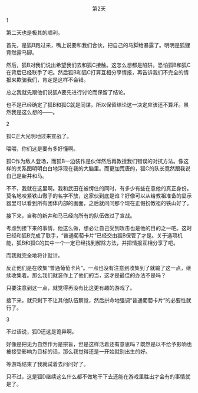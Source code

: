 <p align="center">第2天</p>

1

第二天也是极其的顺利。

首先，是狐B跑过来，嘴上说要和我们合伙，把自己的马脚给暴露了。明明是狐狸竟然露马脚。

然后，狐B对我们说出希望我们去和狐C接触。这怎么想都是陷阱。恐怕狐B和狐C在背后已经联手了吧。然后狐B和狐C打算互相分享情报，再告诉我们不完全的情报来欺骗我们，肯定是这样不会错。

总之我就先跟他们说狐A要先进行讨论而保留了结论。

也不是已经确定了狐B和狐C就是同谋，所以保留结论这一决定应该还不算坏。虽然我是这么想的——。

2

狐C正大光明地过来宣战了。

喂喂，你们这是要有多好懂啊。

狐C作为敌人登场，而狐B一边装作是伙伴然后再教授我们错误的对抗方法。像这样的关系图明明白白地浮现在我的大脑里。而更加荒唐的，狐C的队长竟然跟我说自己是新井和马。

不不，我就在这里啊。我和武田在被愣住的同时，有多少有些在意他的真正身份。莫名地咬紧铁山徹子的名字不放，这家伙到底是谁？好像可以从给教祖准备的显示器里可以看到所有团体内部的画面，之后就问问那个现在正假扮教祖的铁山好了。

接下来，自称的新井和马已经向所有的队伍做过了宣战。

考虑到接下来的事情，他这么做，想必让自己受到攻击也是他的目的之一吧。这时已经和狐B完成了联手，“普通葡萄卡片”已经交由狐B保管了才是。关于选项机能，狐B和狐C的其中一个一定已经找到解除方法，并把情报互相分享了吧。

而我就完全地将计就计。

反正他们是在收集“普通葡萄卡片”。一点也没有注意到收集到了就输了这一点，继续收集着。那么我们就装作上了他们的当，这才是最佳的办法不是吗？

只要注意到这一点，就觉得再没有比这更有趣的游戏了。

接下来，就只剩下不让其他队伍察觉，然后拼命地强调“普通葡萄卡片”的必要性就行了。

3

不过话说，狐D还这是诡异啊。

好像是把无为自然作为是宗旨，但是这样活着还有意思吗？既然是以不给予影响也被接受影响为目标的话，那么我觉得还是一开始就别出生的好。

等游戏结束了我就试着去问问好了。

只不过，这是狐D继续这么什么都不做地干下去还能在游戏里胜出才会有的事情就是了。

